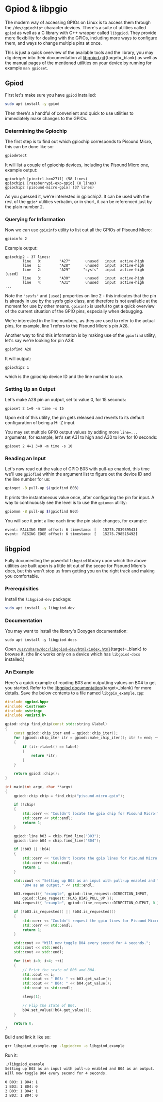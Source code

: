 # Gpiod & libpgio

The modern way of accessing GPIOs on Linux is to access them through the `/dev/gpiochip*` character devices. There's a suite of utilities called `gpiod` as well as a C library with C++ wrapper called `libgpiod`. They provide more flexibility for dealing with the GPIOs, including more ways to configure them, and ways to change multiple pins at once.

This is just a quick overview of the available tools and the library, you may dig deeper into their documentation at [libgpiod.git](https://git.kernel.org/pub/scm/libs/libgpiod/libgpiod.git/tree/README){target=_blank} as well as the manual pages of the mentioned utilities on your device by running for example `man gpioset`.

## Gpiod

First let's make sure you have `gpiod` installed:

```bash
sudo apt install -y gpiod
```

Then there's a handful of convenient and quick to use utilities to immediately make changes to the GPIOs.

### Determining the Gpiochip

The first step is to find out which gpiochip corresponds to Pisound Micro, this can be done like so:

```bash
gpiodetect
```

It will list a couple of gpiochip devices, including the Pisound Micro one, example output:

```
gpiochip0 [pinctrl-bcm2711] (58 lines)
gpiochip1 [raspberrypi-exp-gpio] (8 lines)
gpiochip2 [pisound-micro-gpio] (37 lines)
```

As you guessed it, we're interested in gpiochip2. It can be used with the rest of the `gpio*` utilities verbatim, or in short, it can be referenced just by the plain number 2.

### Querying for Information

Now we can use `gpioinfo` utility to list out all the GPIOs of Pisound Micro:

```bash
gpioinfo 2
```

Example output:

```
gpiochip2 - 37 lines:
        line   0:        "A27"       unused   input  active-high
        line   1:        "A28"       unused   input  active-high
        line   2:        "A29"      "sysfs"   input  active-high [used]
        line   3:        "A30"       unused   input  active-high
        line   4:        "A31"       unused   input  active-high
...
```

Note the `"sysfs"` and `[used]` properties on line 2 - this indicates that the pin is already in use by the sysfs gpio class, and therefore is not available at the moment for use by other means. `gpioinfo` is useful to get a quick overview of the current situation of the GPIO pins, especially when debugging.

We're interested in the line numbers, as they are used to refer to the actual pins, for example, line 1 refers to the Pisound Micro's pin A28.

Another way to find this information is by making use of the `gpiofind` utility, let's say we're looking for pin A28:

```bash
gpiofind A28
```

It will output:

```
gpiochip2 1
```

which is the gpiochip device ID and the line number to use.

### Setting Up an Output

Let's make A28 pin an output, set to value 0, for 15 seconds:

```
gpioset 2 1=0 -m time -s 15
```

Upon exit of this utility, the pin gets released and reverts to its default configuration of being a Hi-Z input.

You may set multiple GPIO output values by adding more `line=...` arguments, for example, let's set A31 to high and A30 to low for 10 seconds:

```
gpioset 2 4=1 3=0 -m time -s 10
```

### Reading an Input

Let's now read out the value of GPIO B03 with pull-up enabled, this time we'll use `gpiofind` within the argument list to figure out the device ID and the line number for us:

```bash
gpioget -B pull-up $(gpiofind B03)
```

It prints the instantaneous value once, after configuring the pin for input. A way to continuously see the level is to use the `gpiomon` utility:

```bash
gpiomon -B pull-up $(gpiofind B03)
```

You will see it print a line each time the pin state changes, for example:

```
event: FALLING EDGE offset: 6 timestamp: [   15275.783939543]
event:  RISING EDGE offset: 6 timestamp: [   15275.798515492]
```

## libgpiod

Fully documenting the powerful `libgpiod` library upon which the above utilities are built upon is a little bit out of the scope for Pisound Micro's docs, but this won't stop us from getting you on the right track and making you comfortable.

### Prerequisities

Install the `libgpiod-dev` package:

```bash
sudo apt install -y libgpiod-dev
```

### Documentation

You may want to install the library's Doxygen documentation:

```
sudo apt install -y libgpiod-docs
```

Open [`/usr/share/doc/libgpiod-dev/html/index.html`](file:///usr/share/doc/libgpiod-dev/html/index.html){target=_blank} to browse it. (the link works only on a device which has `libgpiod-docs` installed.)

### An Example

Here's a quick example of reading B03 and outputting values on B04 to get you started. Refer to the [libgpiod documentation](https://git.kernel.org/pub/scm/libs/libgpiod/libgpiod.git/about/){target=_blank} for more details. Save the below contents to a file named `libgpio_example.cpp`:

```cpp
#include <gpiod.hpp>
#include <iostream>
#include <string>
#include <unistd.h>

gpiod::chip find_chip(const std::string &label)
{
    const gpiod::chip_iter end = gpiod::chip_iter();
    for (gpiod::chip_iter itr = gpiod::make_chip_iter(); itr != end; ++itr)
    {
        if (itr->label() == label)
        {
            return *itr;
        }
    }

    return gpiod::chip();
}

int main(int argc, char **argv)
{
    gpiod::chip chip = find_chip("pisound-micro-gpio");

    if (!chip)
    {
        std::cerr << "Couldn't locate the gpio chip for Pisound Micro!";
        std::cerr << std::endl;
        return 1;
    }

    gpiod::line b03 = chip.find_line("B03");
    gpiod::line b04 = chip.find_line("B04");

    if (!b03 || !b04)
    {
        std::cerr << "Couldn't locate the gpio lines for Pisound Micro!";
        std::cerr << std::endl;
        return 1;
    }

    std::cout << "Setting up B03 as an input with pull-up enabled and "
        "B04 as an output." << std::endl;

    b03.request({ "example", gpiod::line_request::DIRECTION_INPUT,
        gpiod::line_request::FLAG_BIAS_PULL_UP });
    b04.request({ "example", gpiod::line_request::DIRECTION_OUTPUT, 0 }, 1);

    if (!b03.is_requested() || !b04.is_requested())
    {
        std::cerr << "Couldn't request the gpio lines for Pisound Micro!";
        std::cerr << std::endl;
        return 1;
    }

    std::cout << "Will now toggle B04 every second for 4 seconds.";
    std::cout << std::endl;
    std::cout << std::endl;

    for (int i=0; i<4; ++i)
    {
        // Print the state of B03 and B04.
        std::cout << i;
        std::cout << " B03: " << b03.get_value();
        std::cout << " B04: " << b04.get_value();
        std::cout << std::endl;

        sleep(1);

        // Flip the state of B04.
        b04.set_value(!b04.get_value());
    }

    return 0;
}
```

Build and link it like so:

```bash
g++ libgpiod_example.cpp -lgpiodcxx -o libgpiod_example
```

Run it:

```bash
./libgpiod_example
Setting up B03 as an input with pull-up enabled and B04 as an output.
Will now toggle B04 every second for 4 seconds.

0 B03: 1 B04: 1
1 B03: 1 B04: 0
2 B03: 1 B04: 1
3 B03: 1 B04: 0
```
